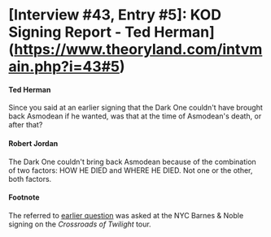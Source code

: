 # [Interview #43, Entry #5]: KOD Signing Report - Ted Herman](https://www.theoryland.com/intvmain.php?i=43#5)

#### Ted Herman

Since you said at an earlier signing that the Dark One couldn't have brought back Asmodean if he wanted, was that at the time of Asmodean's death, or after that?

#### Robert Jordan

The Dark One couldn't bring back Asmodean because of the combination of two factors: HOW HE DIED and WHERE HE DIED. Not one or the other, both factors.

#### Footnote

The referred to
[earlier question](http://www.theoryland.com/intvmain.php?i=152#6)
was asked at the NYC Barnes & Noble signing on the
*Crossroads of Twilight*
tour.

